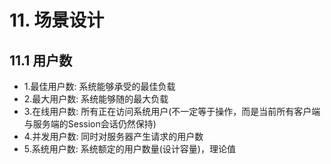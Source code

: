 # 11. 场景设计

## 11.1 用户数
* 1.最佳用户数: 系统能够承受的最佳负载
* 2.最大用户数: 系统能够随的最大负载
* 3.在线用户数: 所有正在访问系统用户(不一定等于操作，而是当前所有客户端与服务端的Session会话仍然保持)
* 4.并发用户数: 同时对服务器产生请求的用户数
* 5.系统用户数: 系统额定的用户数量(设计容量)，理论值
